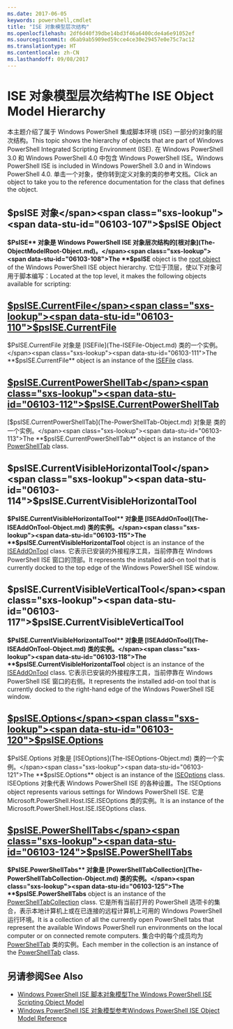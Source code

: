```yaml
---
ms.date: 2017-06-05
keywords: powershell,cmdlet
title: "ISE 对象模型层次结构"
ms.openlocfilehash: 2df6d40f39dbe14bd3f46a6400cde4a6e91052ef
ms.sourcegitcommit: d6ab9ab5909ed59cce4ce30e29457e0e75c7ac12
ms.translationtype: HT
ms.contentlocale: zh-CN
ms.lasthandoff: 09/08/2017
---
```

# <a name="the-ise-object-model-hierarchy"></a><span data-ttu-id="06103-103">ISE 对象模型层次结构</span><span class="sxs-lookup"><span data-stu-id="06103-103">The ISE Object Model Hierarchy</span></span>
<span data-ttu-id="06103-104">本主题介绍了属于 Windows PowerShell 集成脚本环境 (ISE) 一部分的对象的层次结构。</span><span class="sxs-lookup"><span data-stu-id="06103-104">This topic shows the hierarchy of objects that are part of Windows PowerShell Integrated Scripting Environment (ISE).</span></span> <span data-ttu-id="06103-105">在 Windows PowerShell 3.0 和 Windows PowerShell 4.0 中包含 Windows PowerShell ISE。</span><span class="sxs-lookup"><span data-stu-id="06103-105">Windows PowerShell ISE is included in Windows PowerShell 3.0 and in Windows PowerShell 4.0.</span></span> <span data-ttu-id="06103-106">单击一个对象，使你转到定义对象的类的参考文档。</span><span class="sxs-lookup"><span data-stu-id="06103-106">Click an object to take you to the reference documentation for the class that defines the object.</span></span>

## <a name="psise-object"></a><span data-ttu-id="06103-107">$psISE 对象</span><span class="sxs-lookup"><span data-stu-id="06103-107">$psISE Object</span></span>

<span data-ttu-id="06103-108">**$PsISE** 对象是 Windows PowerShell ISE 对象层次结构的[根对象](The-ObjectModelRoot-Object.md)。</span><span class="sxs-lookup"><span data-stu-id="06103-108">The **$psISE** object is the [root object](The-ObjectModelRoot-Object.md) of the Windows PowerShell ISE object hierarchy.</span></span>
<span data-ttu-id="06103-109">它位于顶层，使以下对象可用于脚本编写：</span><span class="sxs-lookup"><span data-stu-id="06103-109">Located at the top level, it makes the following objects available for scripting:</span></span>

## <a name="psisecurrentfilethe-isefile-objectmd"></a>[<span data-ttu-id="06103-110">$psISE.CurrentFile</span><span class="sxs-lookup"><span data-stu-id="06103-110">$psISE.CurrentFile</span></span>](The-ISEFile-Object.md)

<span data-ttu-id="06103-111">$PsISE.CurrentFile 对象是 [ISEFile](The-ISEFile-Object.md) 类的一个实例。</span><span class="sxs-lookup"><span data-stu-id="06103-111">The **$psISE.CurrentFile** object is an instance of the [ISEFile](The-ISEFile-Object.md) class.</span></span>

## <a name="psisecurrentpowershelltabthe-powershelltab-objectmd"></a>[<span data-ttu-id="06103-112">$psISE.CurrentPowerShellTab</span><span class="sxs-lookup"><span data-stu-id="06103-112">$psISE.CurrentPowerShellTab</span></span>](The-PowerShellTab-Object.md)

<span data-ttu-id="06103-113">[$psISE.CurrentPowerShellTab](The-PowerShellTab-Object.md) 对象是 类的一个实例。</span><span class="sxs-lookup"><span data-stu-id="06103-113">The **$psISE.CurrentPowerShellTab** object is an instance of the [PowerShellTab](The-PowerShellTab-Object.md) class.</span></span>

## <a name="psisecurrentvisiblehorizontaltool"></a><span data-ttu-id="06103-114">$psISE.CurrentVisibleHorizontalTool</span><span class="sxs-lookup"><span data-stu-id="06103-114">$psISE.CurrentVisibleHorizontalTool</span></span>

<span data-ttu-id="06103-115">**$PsISE.CurrentVisibleHorizontalTool** 对象是 [ISEAddOnTool](The-ISEAddOnTool-Object.md) 类的实例。</span><span class="sxs-lookup"><span data-stu-id="06103-115">The **$psISE.CurrentVisibleHorizontalTool** object is an instance of the [ISEAddOnTool](The-ISEAddOnTool-Object.md) class.</span></span>
<span data-ttu-id="06103-116">它表示已安装的外接程序工具，当前停靠在 Windows PowerShell ISE 窗口的顶部。</span><span class="sxs-lookup"><span data-stu-id="06103-116">It represents the installed add-on tool that is currently docked to the top edge of the Windows PowerShell ISE window.</span></span>

## <a name="psisecurrentvisibleverticaltool"></a><span data-ttu-id="06103-117">$psISE.CurrentVisibleVerticalTool</span><span class="sxs-lookup"><span data-stu-id="06103-117">$psISE.CurrentVisibleVerticalTool</span></span>

<span data-ttu-id="06103-118">**$PsISE.CurrentVisibleHorizontalTool** 对象是 [ISEAddOnTool](The-ISEAddOnTool-Object.md) 类的实例。</span><span class="sxs-lookup"><span data-stu-id="06103-118">The **$psISE.CurrentVisibleHorizontalTool** object is an instance of the [ISEAddOnTool](The-ISEAddOnTool-Object.md) class.</span></span>
<span data-ttu-id="06103-119">它表示已安装的外接程序工具，当前停靠在 Windows PowerShell ISE 窗口的右侧。</span><span class="sxs-lookup"><span data-stu-id="06103-119">It represents the installed add-on tool that is currently docked to the right-hand edge of the Windows PowerShell ISE window.</span></span>

## <a name="psiseoptionsthe-iseoptions-objectmd"></a>[<span data-ttu-id="06103-120">$psISE.Options</span><span class="sxs-lookup"><span data-stu-id="06103-120">$psISE.Options</span></span>](The-ISEOptions-Object.md)

<span data-ttu-id="06103-121">$PsISE.Options 对象是 [ISEOptions](The-ISEOptions-Object.md) 类的一个实例。</span><span class="sxs-lookup"><span data-stu-id="06103-121">The **$psISE.Options** object is an instance of the [ISEOptions](The-ISEOptions-Object.md) class.</span></span>
<span data-ttu-id="06103-122">ISEOptions 对象代表 Windows PowerShell ISE 的各种设置。</span><span class="sxs-lookup"><span data-stu-id="06103-122">The ISEOptions object represents various settings for Windows PowerShell ISE.</span></span>
<span data-ttu-id="06103-123">它是 Microsoft.PowerShell.Host.ISE.ISEOptions 类的实例。</span><span class="sxs-lookup"><span data-stu-id="06103-123">It is an instance of the Microsoft.PowerShell.Host.ISE.ISEOptions class.</span></span>

## <a name="psisepowershelltabsthe-powershelltabcollection-objectmd"></a>[<span data-ttu-id="06103-124">$psISE.PowerShellTabs</span><span class="sxs-lookup"><span data-stu-id="06103-124">$psISE.PowerShellTabs</span></span>](The-PowerShellTabCollection-Object.md)

<span data-ttu-id="06103-125">**$PsISE.PowerShellTabs** 对象是 [PowerShellTabCollection](The-PowerShellTabCollection-Object.md) 类的实例。</span><span class="sxs-lookup"><span data-stu-id="06103-125">The **$psISE.PowerShellTabs** object is an instance of the [PowerShellTabCollection](The-PowerShellTabCollection-Object.md) class.</span></span>
<span data-ttu-id="06103-126">它是所有当前打开的 PowerShell 选项卡的集合，表示本地计算机上或在已连接的远程计算机上可用的 Windows PowerShell 运行环境。</span><span class="sxs-lookup"><span data-stu-id="06103-126">It is a collection of all the currently open PowerShell tabs that represent the available Windows PowerShell run environments on the local computer or on connected remote computers.</span></span> <span data-ttu-id="06103-127">集合中的每个成员均为 [PowerShellTab](The-PowerShellTab-Object.md) 类的实例。</span><span class="sxs-lookup"><span data-stu-id="06103-127">Each member in the collection is an instance of the [PowerShellTab](The-PowerShellTab-Object.md) class.</span></span>

## <a name="see-also"></a><span data-ttu-id="06103-128">另请参阅</span><span class="sxs-lookup"><span data-stu-id="06103-128">See Also</span></span>
- [<span data-ttu-id="06103-129">Windows PowerShell ISE 脚本对象模型</span><span class="sxs-lookup"><span data-stu-id="06103-129">The Windows PowerShell ISE Scripting Object Model</span></span>](The-Windows-PowerShell-ISE-Scripting-Object-Model.md)
- [<span data-ttu-id="06103-130">Windows PowerShell ISE 对象模型参考</span><span class="sxs-lookup"><span data-stu-id="06103-130">Windows PowerShell ISE Object Model Reference</span></span>](Windows-PowerShell-ISE-Object-Model-Reference.md)
